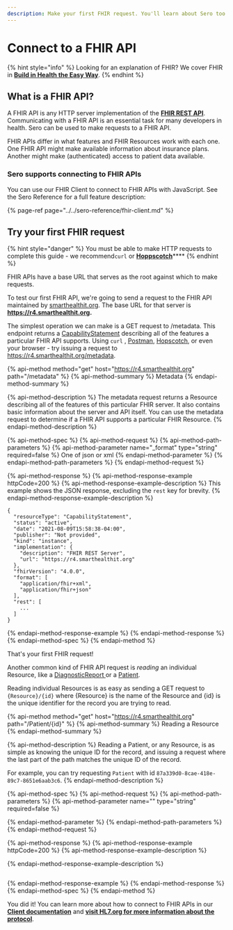 ```yaml
---
description: Make your first FHIR request. You'll learn about Sero too.
---
```


# Connect to a FHIR API

{% hint style="info" %}
Looking for an explanation of FHIR? We cover FHIR in [**Build in Health the Easy Way**](https://docs.sero.run/book/build/fhir).
{% endhint %}

## What is a FHIR API?

A FHIR API is any HTTP server implementation of the [**FHIR REST API**](https://www.hl7.org/fhir/http.html). Communicating with a FHIR API is an essential task for many developers in health. Sero can be used to make requests to a FHIR API.

FHIR APIs differ in what features and FHIR Resources work with each one. One FHIR API might make available information about insurance plans. Another might make \(authenticated\) access to patient data available.

### Sero supports connecting to FHIR APIs

You can use our FHIR Client to connect to FHIR APIs with JavaScript. See the Sero Reference for a full feature description:

{% page-ref page="../../sero-reference/fhir-client.md" %}

## Try your first FHIR request

{% hint style="danger" %}
You must be able to make HTTP requests to complete this guide - we recommend`curl` or [**Hoppscotch**](https://hoppscotch.io/)\*\*\*\*
{% endhint %}

FHIR APIs have a base URL that serves as the root against which to make requests.

To test our first FHIR API, we're going to send a request to the FHIR API maintained by [smarthealthit.org](https://www.smarthealthit.org). The base URL for that server is **https://r4.smarthealthit.org.**

The simplest operation we can make is a GET request to /metadata. This endpoint returns a [CapabilityStatement](https://www.hl7.org/fhir/capabilitystatement.html) describing all of the features a particular FHIR API supports. Using `curl` , [Postman](https://www.postman.com/), [Hopscotch](https://hoppscotch.io/), or even your browser - try issuing a request to https://r4.smarthealthit.org/metadata.

{% api-method method="get" host="https://r4.smarthealthit.org" path="/metadata" %}
{% api-method-summary %}
Metadata
{% endapi-method-summary %}

{% api-method-description %}
The metadata request returns a Resource describing all of the features of this particular FHIR server. It also contains basic information about the server and API itself. You can use the metadata request to determine if a FHIR API supports a particular FHIR Resource.
{% endapi-method-description %}

{% api-method-spec %}
{% api-method-request %}
{% api-method-path-parameters %}
{% api-method-parameter name="\_format" type="string" required=false %}
One of json or xml
{% endapi-method-parameter %}
{% endapi-method-path-parameters %}
{% endapi-method-request %}

{% api-method-response %}
{% api-method-response-example httpCode=200 %}
{% api-method-response-example-description %}
This example shows the JSON response, excluding the `rest` key for brevity. 
{% endapi-method-response-example-description %}

```
{
  "resourceType": "CapabilityStatement",
  "status": "active",
  "date": "2021-08-09T15:58:38-04:00",
  "publisher": "Not provided",
  "kind": "instance",
  "implementation": {
    "description": "FHIR REST Server",
    "url": "https://r4.smarthealthit.org"
  },
  "fhirVersion": "4.0.0",
  "format": [
    "application/fhir+xml",
    "application/fhir+json"
  ],
  "rest": [
    ...
  ]
}
```
{% endapi-method-response-example %}
{% endapi-method-response %}
{% endapi-method-spec %}
{% endapi-method %}

That's your first FHIR request! 

Another common kind of FHIR API request is _reading_ an individual Resource, like a [DiagnosticReport ](https://www.hl7.org/fhir/diagnosticreport.html)or a [Patient](http://www.hl7.org/fhir/patient.html).

Reading individual Resources is as easy as sending a GET request to `{Resource}/{id}` where {Resource} is the name of the Resource and {id} is the unique identifier for the record you are trying to read.

{% api-method method="get" host="https://r4.smarthealthit.org" path="/Patient/{id}" %}
{% api-method-summary %}
Reading a Resource
{% endapi-method-summary %}

{% api-method-description %}
Reading a Patient, or any Resource, is as simple as knowing the unique ID for the record, and issuing a request where the last part of the path matches the unique ID of the record.  
  
For example, you can try requesting `Patient` with id `87a339d0-8cae-418e-89c7-8651e6aab3c6`.
{% endapi-method-description %}

{% api-method-spec %}
{% api-method-request %}
{% api-method-path-parameters %}
{% api-method-parameter name="" type="string" required=false %}

{% endapi-method-parameter %}
{% endapi-method-path-parameters %}
{% endapi-method-request %}

{% api-method-response %}
{% api-method-response-example httpCode=200 %}
{% api-method-response-example-description %}

{% endapi-method-response-example-description %}

```

```
{% endapi-method-response-example %}
{% endapi-method-response %}
{% endapi-method-spec %}
{% endapi-method %}

You did it! You can learn more about how to connect to FHIR APIs in our [**Client documentation**](../../sero-reference/fhir-client.md) and [**visit HL7.org for more information about the protocol**](http://hl7.org/fhir/).

